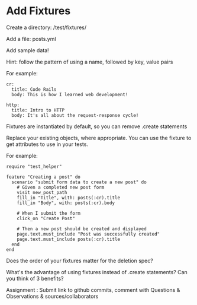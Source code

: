 # Add Fixtures

Create a directory: /test/fixtures/

Add a file: posts.yml

Add sample data!

Hint: follow the pattern of using a name, followed by key, value pairs

For example:
```
cr:
  title: Code Rails
  body: This is how I learned web development!

http:
  title: Intro to HTTP
  body: It's all about the request-response cycle!

```
Fixtures are instantiated by default, so you can remove .create statements

Replace your existing objects, where appropriate. You can use the fixture to get attributes to use in your tests.

For example:
```
require "test_helper"

feature "Creating a post" do
  scenario "submit form data to create a new post" do
    # Given a completed new post form
    visit new_post_path
    fill_in "Title", with: posts(:cr).title
    fill_in "Body", with: posts(:cr).body

    # When I submit the form
    click_on "Create Post"

    # Then a new post should be created and displayed
    page.text.must_include "Post was successfully created"
    page.text.must_include posts(:cr).title
  end
end

```


Does the order of your fixtures matter for the deletion spec?

What's the advantage of using fixtures instead of .create statements? Can you think of 3 benefits?

Assignment : Submit link to github commits, comment with Questions & Observations & sources/collaborators
